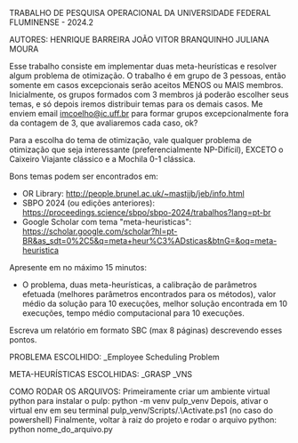 TRABALHO DE PESQUISA OPERACIONAL DA UNIVERSIDADE FEDERAL FLUMINENSE - 2024.2



AUTORES:
HENRIQUE BARREIRA
JOÃO VITOR BRANQUINHO
JULIANA MOURA


Esse trabalho consiste em implementar duas meta-heurísticas e resolver algum problema de otimização.
O trabalho é em grupo de 3 pessoas, então somente em casos excepcionais serão aceitos MENOS ou MAIS membros.
Inicialmente, os grupos formados com 3 membros já poderão escolher seus temas, e só depois iremos distribuir temas para os demais casos. Me enviem email imcoelho@ic.uff.br para formar grupos excepcionalmente fora da contagem de 3, que avaliaremos cada caso, ok?

Para a escolha do tema de otimização, vale qualquer problema de otimização que seja interessante (preferencialmente NP-Difícil), EXCETO o Caixeiro Viajante clássico e a Mochila 0-1 clássica.

Bons temas podem ser encontrados em:
- OR Library: http://people.brunel.ac.uk/~mastjjb/jeb/info.html
- SBPO 2024 (ou edições anteriores): https://proceedings.science/sbpo/sbpo-2024/trabalhos?lang=pt-br
- Google Scholar com tema "meta-heuristicas": https://scholar.google.com/scholar?hl=pt-BR&as_sdt=0%2C5&q=meta+heur%C3%ADsticas&btnG=&oq=meta-heuristica

Apresente em no máximo 15 minutos:
- O problema, duas meta-heurísticas, a calibração de parâmetros efetuada (melhores parâmetros encontrados para os métodos), valor médio da solução para 10 execuções, melhor solução encontrada em 10 execuções, tempo médio computacional para 10 execuções.

Escreva um relatório em formato SBC (max 8 páginas) descrevendo esses pontos.




PROBLEMA ESCOLHIDO:
    _Employee Scheduling Problem

META-HEURÍSTICAS ESCOLHIDAS:
    _GRASP
    _VNS

COMO RODAR OS ARQUIVOS:
    Primeiramente criar um ambiente virtual python para instalar o pulp:
        python -m venv pulp_venv
    Depois, ativar o virtual env em seu terminal
        pulp_venv/Scripts/.\Activate.ps1 (no caso do powershell)
    Finalmente, voltar à raiz do projeto e rodar o arquivo python:
        python nome_do_arquivo.py